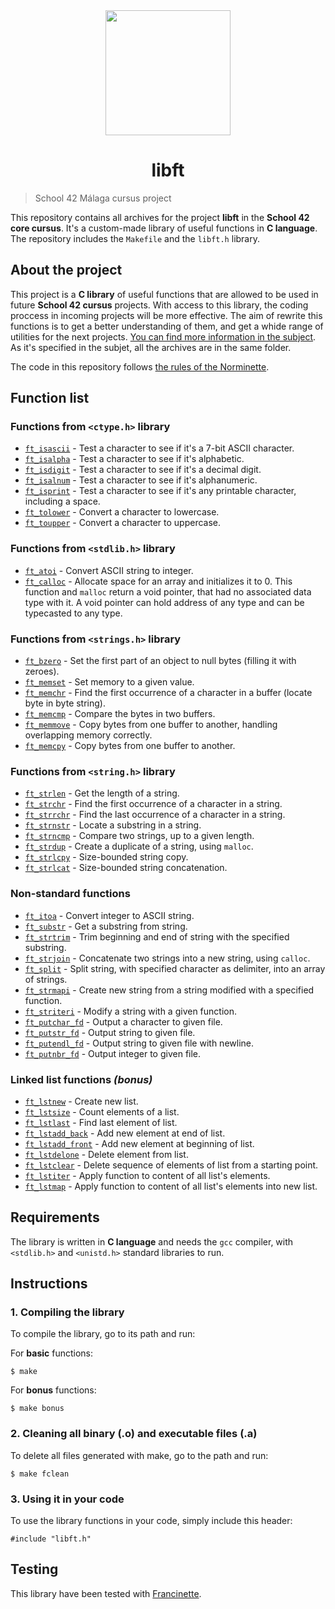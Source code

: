 <div id="header" align="center">
  <img src="https://media.giphy.com/media/ztl9x7JlhSlU4MWD6h/giphy.gif" width="200"/>
</div>

<h1 align="center">
	libft
</h1>

> School 42 Málaga cursus project

This repository contains all archives for the project __libft__ in the __School 42 core cursus__. It's a custom-made library of useful functions in __C language__. The repository includes the `Makefile` and the `libft.h` library.

## About the project 

This project is a __C library__ of useful functions that are allowed to be used in future __School 42 cursus__ projects. With access to this library, the coding proccess in incoming projects will be more effective. The aim of rewrite this functions is to get a better understanding of them, and get a whide range of utilities for the next projects. [You can find more information in the subject](https://github.com/PublioElio/School-42-libft/blob/main/libft_subject.pdf). As it's specified in the subjet, all the archives are in the same folder.

The code in this repository follows [the rules of the Norminette](https://github.com/PublioElio/School42-Piscina-agosto-2022/blob/main/norme.es.pdf).

## Function list

### Functions from `<ctype.h>` library
* [`ft_isascii`](https://github.com/PublioElio/School-42-libft/blob/main/ft_isascii.c) - Test a character to see if it's a 7-bit ASCII character.
* [`ft_isalpha`](https://github.com/PublioElio/School-42-libft/blob/main/ft_isalpha.c) - Test a character to see if it's alphabetic.
* [`ft_isdigit`](https://github.com/PublioElio/School-42-libft/blob/main/ft_isdigit.c) - Test a character to see if it's a decimal digit.
* [`ft_isalnum`](https://github.com/PublioElio/School-42-libft/blob/main/ft_isalnum.c) - Test a character to see if it's alphanumeric.
* [`ft_isprint`](https://github.com/PublioElio/School-42-libft/blob/main/ft_isprint.c) - Test a character to see if it's any printable character, including a space.
* [`ft_tolower`](https://github.com/PublioElio/School-42-libft/blob/main/ft_tolower.c) - Convert a character to lowercase.
* [`ft_toupper`](https://github.com/PublioElio/School-42-libft/blob/main/ft_toupper.c) - Convert a character to uppercase.

### Functions from `<stdlib.h>` library
* [`ft_atoi`](https://github.com/PublioElio/School-42-libft/blob/main/ft_atoi.c) - Convert ASCII string to integer.
* [`ft_calloc`](https://github.com/PublioElio/School-42-libft/blob/main/ft_calloc.c) - Allocate space for an array and initializes it to 0. This function and `malloc` return a void pointer, that had no associated data type with it. A void pointer can hold address of any type and can be typecasted to any type.

### Functions from `<strings.h>` library
* [`ft_bzero`](https://github.com/PublioElio/School-42-libft/blob/main/ft_bzero.c) - Set the first part of an object to null bytes (filling it with zeroes).
* [`ft_memset`](https://github.com/PublioElio/School-42-libft/blob/main/ft_memset.c) - Set memory to a given value.
* [`ft_memchr`](https://github.com/PublioElio/School-42-libft/blob/main/ft_memchr.c) - Find the first occurrence of a character in a buffer (locate byte in byte string).
* [`ft_memcmp`](https://github.com/PublioElio/School-42-libft/blob/main/ft_memcmp.c) - Compare the bytes in two buffers.
* [`ft_memmove`](https://github.com/PublioElio/School-42-libft/blob/main/ft_memmove.c) - Copy bytes from one buffer to another, handling overlapping memory correctly.
* [`ft_memcpy`](https://github.com/PublioElio/School-42-libft/blob/main/ft_memcpy.c) - Copy bytes from one buffer to another.

### Functions from `<string.h>` library
* [`ft_strlen`](https://github.com/PublioElio/School-42-libft/blob/main/ft_strlen.c) - Get the length of a string.
* [`ft_strchr`](https://github.com/PublioElio/School-42-libft/blob/main/ft_strchr.c) - Find the first occurrence of a character in a string.
* [`ft_strrchr`](https://github.com/PublioElio/School-42-libft/blob/main/ft_strrchr.c) - Find the last occurrence of a character in a string.
* [`ft_strnstr`](https://github.com/PublioElio/School-42-libft/blob/main/ft_strnstr.c) - Locate a substring in a string.
* [`ft_strncmp`](https://github.com/PublioElio/School-42-libft/blob/main/ft_strncmp.c) - Compare two strings, up to a given length.
* [`ft_strdup`](https://github.com/PublioElio/School-42-libft/blob/main/ft_strdup.c) - Create a duplicate of a string, using `malloc`.
* [`ft_strlcpy`](https://github.com/PublioElio/School-42-libft/blob/main/ft_strlcpy.c) - Size-bounded string copy.
* [`ft_strlcat`](https://github.com/PublioElio/School-42-libft/blob/main/ft_strlcat.c) - Size-bounded string concatenation.

### Non-standard functions
* [`ft_itoa`](https://github.com/PublioElio/School-42-libft/blob/main/ft_itoa.c) - Convert integer to ASCII string.
* [`ft_substr`](https://github.com/PublioElio/School-42-libft/blob/main/ft_substr.c) - Get a substring from string.
* [`ft_strtrim`](https://github.com/PublioElio/School-42-libft/blob/main/ft_strtrim.c) - Trim beginning and end of string with the specified substring.
* [`ft_strjoin`](https://github.com/PublioElio/School-42-libft/blob/main/ft_strjoin.c) - Concatenate two strings into a new string, using `calloc`.
* [`ft_split`](https://github.com/PublioElio/School-42-libft/blob/main/ft_split.c) - Split string, with specified character as delimiter, into an array of strings.
* [`ft_strmapi`](https://github.com/PublioElio/School-42-libft/blob/main/ft_strmapi.c) - Create new string from a string modified with a specified function.
* [`ft_striteri`](https://github.com/PublioElio/School-42-libft/blob/main/ft_striteri.c) - Modify a string with a given function.
* [`ft_putchar_fd`](https://github.com/PublioElio/School-42-libft/blob/main/ft_putchar_fd.c) - Output a character to given file.
* [`ft_putstr_fd`](https://github.com/PublioElio/School-42-libft/blob/main/ft_putstr_fd.c) - Output string to given file.
* [`ft_putendl_fd`](https://github.com/PublioElio/School-42-libft/blob/main/ft_putendl_fd.c) - Output string to given file with newline.
* [`ft_putnbr_fd`](https://github.com/PublioElio/School-42-libft/blob/main/ft_putnbr_fd.c) - Output integer to given file.

### Linked list functions *(bonus)*
* [`ft_lstnew`](https://github.com/PublioElio/School-42-libft/blob/main/ft_lstnew_bonus.c) - Create new list.
* [`ft_lstsize`](https://github.com/PublioElio/School-42-libft/blob/main/ft_lstsize_bonus.c) - Count elements of a list.
* [`ft_lstlast`](https://github.com/PublioElio/School-42-libft/blob/main/ft_lstlast_bonus.c) - Find last element of list.
* [`ft_lstadd_back`](https://github.com/PublioElio/School-42-libft/blob/main/ft_lstadd_back_bonus.c) - Add new element at end of list.
* [`ft_lstadd_front`](https://github.com/PublioElio/School-42-libft/blob/main/ft_lstadd_front_bonus.c) - Add new element at beginning of list.
* [`ft_lstdelone`](https://github.com/PublioElio/School-42-libft/blob/main/ft_lstdelone_bonus.c) - Delete element from list.
* [`ft_lstclear`](https://github.com/PublioElio/School-42-libft/blob/main/ft_lstclear_bonus.c) - Delete sequence of elements of list from a starting point.
* [`ft_lstiter`](https://github.com/PublioElio/School-42-libft/blob/main/ft_lstiter_bonus.c) - Apply function to content of all list's elements.
* [`ft_lstmap`](https://github.com/PublioElio/School-42-libft/blob/main/ft_lstmap_bonus.c) - Apply function to content of all list's elements into new list.

## Requirements
The library is written in __C language__ and needs the `gcc` compiler, with `<stdlib.h>` and `<unistd.h>` standard libraries to run.

## Instructions

### 1. Compiling the library

To compile the library, go to its path and run:

For __basic__ functions:
```
$ make
```

For __bonus__ functions:
```
$ make bonus
```

### 2. Cleaning all binary (.o) and executable files (.a)

To delete all files generated with make, go to the path and run:
```
$ make fclean
```

### 3. Using it in your code

To use the library functions in your code, simply include this header:
```
#include "libft.h"
```

## Testing
This library have been tested with [Francinette](https://github.com/xicodomingues/francinette).


